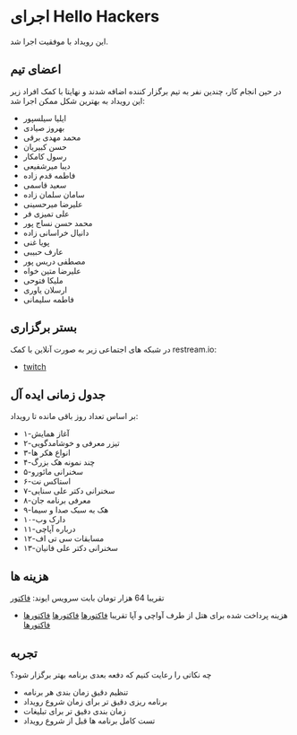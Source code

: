 # اجرای Hello Hackers

این رویداد با موفقیت اجرا شد.

## اعضای تیم

در حین انجام کار، چندین نفر به تیم برگزار کننده اضافه شدند و نهایتا با کمک افراد زیر این رویداد به بهترین شکل ممکن اجرا شد:

* ایلیا سیلسپور
* بهروز صیادی
* محمد مهدی برقی
* حسن کبیریان
* رسول کامکار
* دیبا میرشفیعی
* فاطمه قدم زاده
* سعید قاسمی
* سامان سلمان زاده
* علیرضا میرحسینی
* علی تمیزی فر
* محمد حسن نساج پور
* دانیال خراسانی زاده
* پویا غنی
* عارف حبیبی
* مصطفی دریس پور
* علیرضا متین خواه
* ملیکا فتوحی
* ارسلان یاوری
* فاطمه سلیمانی

## بستر برگزاری

در شبکه های اجتماعی زیر به صورت آنلاین با کمک restream.io:

* [twitch](https://twitch.tv/apachee_club/)

## جدول زمانی ایده آل

بر اساس تعداد روز باقی مانده تا رویداد:

* ۱-آغاز همایش
* ۲-تیزر معرفی و خوشامدگویی
* ۳-انواع هکر ها
* ۴-چند نمونه هک بزرگ
* ۵-سخنرانی مائورو
* ۶-استاکس نت
* ۷-سخنرانی دکتر علی سنایی
* ۸-معرفی برنامه جان
* ۹-هک به سبک صدا و سیما
* ۱۰-دارک وب
* ۱۱-درباره آپاچی
* ۱۲-مسابقات سی تی اف
* ۱۳-سخنرانی دکتر علی فانیان

## هزینه ها

تقریبا 64 هزار تومان بابت سرویس ایوند: [فاکتور](../financial/1400-10-02-HelloHackers2021.jpg)
* هزینه پرداخت شده برای هتل از طرف آواچی و آپا تقریبا [فاکتورها](../financial/hotel2.jpg)
[فاکتورها](../financial/hotel1.jpg)
[فاکتورها](../financial/hotel3.jpg)
[فاکتورها](../financial/hotel4.jpg)
## تجربه

چه نکاتی را رعایت کنیم که دفعه بعدی برنامه بهتر برگزار شود؟
* تنظیم دقیق زمان بندی هر برنامه
* برنامه ریزی دقیق تر برای زمان شروع رویداد
* زمان بندی دقیق تر برای تبلیغات
* تست کامل برنامه ها قبل از شروع رویداد 
